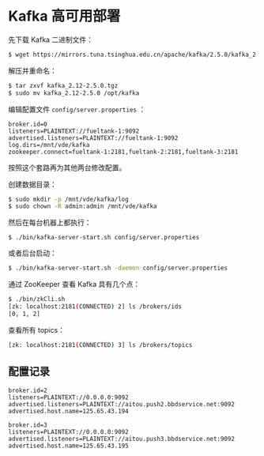 # Kafka 高可用部署

先下载 Kafka 二进制文件：

```bash
$ wget https://mirrors.tuna.tsinghua.edu.cn/apache/kafka/2.5.0/kafka_2.12-2.5.0.tgz
```

解压并重命名：

```bash
$ tar zxvf kafka_2.12-2.5.0.tgz 
$ sudo mv kafka_2.12-2.5.0 /opt/kafka
```

编辑配置文件 `config/server.properties` ：

```
broker.id=0
listeners=PLAINTEXT://fueltank-1:9092
advertised.listeners=PLAINTEXT://fueltank-1:9092
log.dirs=/mnt/vde/kafka
zookeeper.connect=fueltank-1:2181,fueltank-2:2181,fueltank-3:2181
```

按照这个套路再为其他两台修改配置。

创建数据目录：

```bash
$ sudo mkdir -p /mnt/vde/kafka/log
$ sudo chown -R admin:admin /mnt/vde/kafka
```

然后在每台机器上都执行：

```
$ ./bin/kafka-server-start.sh config/server.properties
```

或者后台启动：

```bash
$ ./bin/kafka-server-start.sh -daemon config/server.properties
```



通过 ZooKeeper 查看 Kafka 具有几个点：

```bash
$ ./bin/zkCli.sh
[zk: localhost:2181(CONNECTED) 2] ls /brokers/ids
[0, 1, 2]
```

查看所有 topics：

```bash
[zk: localhost:2181(CONNECTED) 3] ls /brokers/topics
```





## 配置记录

```properties
broker.id=2
listeners=PLAINTEXT://0.0.0.0:9092
advertised.listeners=PLAINTEXT://aitou.push2.bbdservice.net:9092
advertised.host.name=125.65.43.194

broker.id=3
listeners=PLAINTEXT://0.0.0.0:9092
advertised.listeners=PLAINTEXT://aitou.push3.bbdservice.net:9092
advertised.host.name=125.65.43.195
```





